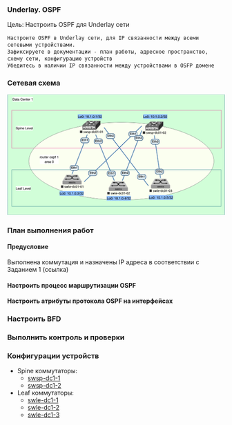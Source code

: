 ### Underlay. OSPF
Цель: Настроить OSPF для Underlay сети

    Настроите OSPF в Underlay сети, для IP связанности между всеми сетевыми устройствами.
    Зафиксируете в документации - план работы, адресное пространство, схему сети, конфигурацию устройств
    Убедитесь в наличии IP связанности между устройствами в OSFP домене

###  Сетевая схема
  ![](nettopology.png)  


### План выполнения работ
#### Предусловие
Выполнена коммутация и назначены IP адреса в соответствии с Заданием 1 (ссылка)

####  Настроить процесс маршрутизации OSPF

#### Настроить атрибуты протокола OSPF на интерфейсах

### Настроить BFD

### Выполнить контроль и проверки

### Конфигурации устройств
- Spine коммутаторы:
  - [swsp-dc1-1](configs/swsp-dc1-01-config.txt)
  - [swsp-dc1-2](configs/swsp-dc1-02-config.txt)
- Leaf коммутаторы:
  - [swle-dc1-1](configs/swle-dc1-01-config.txt)
  - [swle-dc1-2](configs/swle-dc1-02-config.txt)
  - [swle-dc1-3](configs/swle-dc1-03-config.txt)
